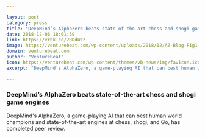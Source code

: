 ```yaml
---

layout: post
category: press
title: "DeepMind’s AlphaZero beats state-of-the-art chess and shogi game engines"
date: 2018-12-06 18:01:59
link: https://vrhk.co/2RDdWzz
image: https://venturebeat.com/wp-content/uploads/2018/12/AZ-Blog-Fig1-Generality-Performance-Across-Games.gif?w=800
domain: venturebeat.com
author: "VentureBeat"
icon: https://venturebeat.com/wp-content/themes/vb-news/img/favicon.ico
excerpt: "DeepMind's AlphaZero, a game-playing AI that can best human world champions and state-of-the-art engines at chess, shogi, and Go, has completed peer review."

---
```


### DeepMind’s AlphaZero beats state-of-the-art chess and shogi game engines

DeepMind's AlphaZero, a game-playing AI that can best human world champions and state-of-the-art engines at chess, shogi, and Go, has completed peer review.
